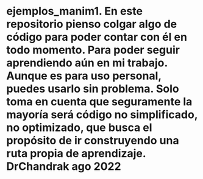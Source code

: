 # ejemplos_manim1. En este repositorio pienso colgar algo de código para poder contar con él en todo momento. Para poder seguir aprendiendo aún en mi trabajo. Aunque es para uso personal, puedes usarlo sin problema. Solo toma en cuenta que seguramente la mayoría será código no simplificado, no optimizado, que busca el propósito de ir construyendo una ruta propia de aprendizaje.   DrChandrak  ago 2022

